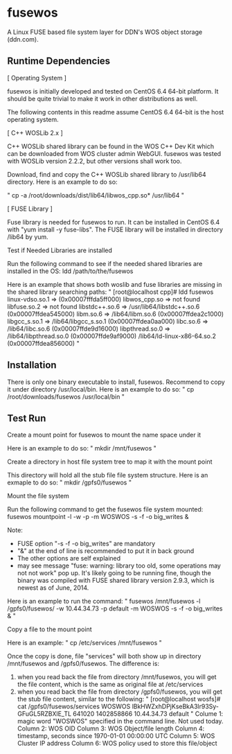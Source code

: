 fusewos
=======

A Linux FUSE based file system layer for DDN's WOS object storage (ddn.com).

Runtime Dependencies
--------------------

[ Operating System ]

fusewos is initially developed and tested on CentOS 6.4 64-bit platform.  It should be quite trivial to make it work in other distributions as well.  

The following contents in this readme assume CentOS 6.4 64-bit is the host operating system.

[ C++ WOSLib 2.x ]

C++ WOSLib shared library can be found in the WOS C++ Dev Kit which can be downloaded from WOS cluster admin WebGUI.  fusewos was tested with WOSLib version 2.2.2, but other versions shall work too.

Download, find and copy the C++ WOSLib shared library to /usr/lib64 directory.  Here is an example to do so:

"
cp -a /root/downloads/dist/lib64/libwos_cpp.so* /usr/lib64
"

[ FUSE Library ]

Fuse library is needed for fusewos to run.  It can be installed in CentOS 6.4 with "yum install -y fuse-libs".  The FUSE library will be installed in directory /lib64 by yum.

Test if Needed Libraries are installed

Run the following command to see if the needed shared libraries are installed in the OS:
ldd /path/to/the/fusewos

Here is an example that shows both woslib and fuse libraries are missing in the shared library searching paths:
"
[root@localhost cpp]# ldd fusewos
        linux-vdso.so.1 =>  (0x00007fffda5ff000)
        libwos_cpp.so => not found
        libfuse.so.2 => not found
        libstdc++.so.6 => /usr/lib64/libstdc++.so.6 (0x00007ffdea545000)
        libm.so.6 => /lib64/libm.so.6 (0x00007ffdea2c1000)
        libgcc_s.so.1 => /lib64/libgcc_s.so.1 (0x00007ffdea0aa000)
        libc.so.6 => /lib64/libc.so.6 (0x00007ffde9d16000)
        libpthread.so.0 => /lib64/libpthread.so.0 (0x00007ffde9af9000)
        /lib64/ld-linux-x86-64.so.2 (0x00007ffdea856000)
"

Installation
------------
There is only one binary executable to install, fusewos.  Recommend to copy it under directory /usr/local/bin.  Here is an example to do so:
"
cp /root/downloads/fusewos /usr/local/bin
"

Test Run
--------
Create a mount point for fusewos to mount the name space under it

Here is an example to do so:
"
mkdir /mnt/fusewos
"

Create a directory in host file system tree to map it with the mount point

This directory will hold all the stub file file system structure.  Here is an exmaple to do so:
"
mkdir /gpfs0/fusewos
"

Mount the file system

Run the following command to get the fusewos file system mounted:
fusewos mountpoint -l <local fs stub file directory> -w <WOS Cluster IP address> -p <WOS Policy> -m WOSWOS -s -f -o big_writes &

Note:
   - FUSE option "-s -f -o big_writes" are mandatory
   - "&" at the end of line is recommended to put it in back ground
   - The other options are self explained
   - may see message "fuse: warning: library too old, some operations may not not work" pop up.  It's likely going to be running fine, though the binary was compiled with FUSE shared library version 2.9.3, which is newest as of June, 2014.

Here is an example to run the command:
"
fusewos /mnt/fusewos -l /gpfs0/fusewos/ -w 10.44.34.73 -p default -m WOSWOS -s -f -o big_writes &
"

Copy a file to the mount point

Here is an example:
"
cp /etc/services /mnt/fusewos
"

Once the copy is done, file "services" will both show up in directory /mnt/fusewos and /gpfs0/fusewos.  The difference is:
1. when you read back the file from directory /mnt/fusewos, you will get the file content, which is the same as original file at /etc/services
2. when you read back the file from directory /gpfs0/fusewos, you will get the stub file content, similar to the following:
"
[root@localhost wosfs]# cat /gpfs0/fusewos/services 
WOSWOS lBkHWZxhDPjKseBkA3lr93Sy-GFuGL5RZBXlE_TL 641020 1402858866 10.44.34.73 default
"
Colume 1: magic word "WOSWOS" specified in the command line.  Not used today.
Column 2: WOS OID
Column 3: WOS Object/file length
Column 4: timestamp, seconds since 1970-01-01 00:00:00 UTC
Column 5: WOS Cluster IP address
Column 6: WOS policy used to store this file/object






